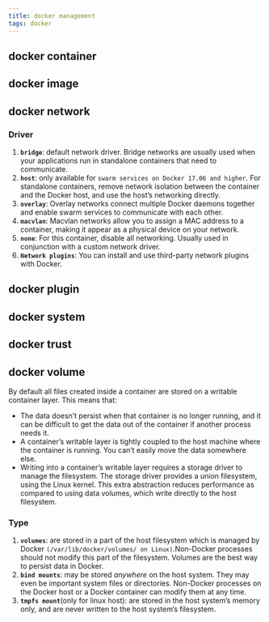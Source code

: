 ```yaml
---
title: docker management
tags: docker
---
```

## docker container

## docker image

## docker network

### Driver
1. **`bridge`**: default network driver. Bridge networks are usually used when your applications run in standalone containers that need to communicate.
2. **`host`**: only available for `swarm services on Docker 17.06 and higher`. For standalone containers, remove network isolation between the container and the Docker host, and use the host’s networking directly.
3. **`overlay`**: Overlay networks connect multiple Docker daemons together and enable swarm services to communicate with each other. 
4. **`macvlan`**: Macvlan networks allow you to assign a MAC address to a container, making it appear as a physical device on your network. 
5. **`none`**: For this container, disable all networking. Usually used in conjunction with a custom network driver. 
6. **`Network plugins`**: You can install and use third-party network plugins with Docker. 

## docker plugin

## docker system

## docker trust

## docker volume
By default all files created inside a container are stored on a writable container layer. This means that:
+ The data doesn’t persist when that container is no longer running, and it can be difficult to get the data out of the container if another process needs it.
+ A container’s writable layer is tightly coupled to the host machine where the container is running. You can’t easily move the data somewhere else.
+ Writing into a container’s writable layer requires a storage driver to manage the filesystem. The storage driver provides a union filesystem, using the Linux kernel. This extra abstraction reduces performance as compared to using data volumes, which write directly to the host filesystem.

### Type
1. **`volumes`**: are stored in a part of the host filesystem which is managed by Docker `(/var/lib/docker/volumes/ on Linux)`.Non-Docker processes should not modify this part of the filesystem. Volumes are the best way to persist data in Docker.
2. **`bind mounts`**: may be stored *anywhere* on the host system. They may even be important system files or directories. Non-Docker processes on the Docker host or a Docker container can modify them at any time.
3. **`tmpfs mount`**(only for linux host): are stored in the host system’s memory only, and are never written to the host system’s filesystem.